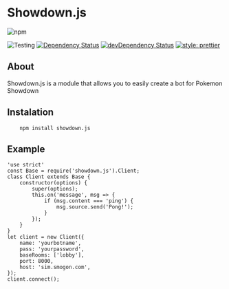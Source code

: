 # Showdown.js

![npm](https://nodei.co/npm/showdown.js.png?downloads=true&stars=true)


![Testing](https://github.com/villager/showdown.js/workflows/Testing/badge.svg)  [![Dependency Status](https://david-dm.org/villager/showdown.js.svg)](https://david-dm.org/villager/showdown.js) [![devDependency Status](https://david-dm.org/villager/showdown.js/dev-status.svg)](https://david-dm.org/villager/showdown.js?type=dev) [![style: prettier](https://img.shields.io/badge/style-prettier-ff69b4)](https://github.com/prettier/prettier)

## About

Showdown.js is a module that allows you to easily create a bot for Pokemon Showdown

## Instalation

```
    npm install showdown.js
```

## Example

```
'use strict'
const Base = require('showdown.js').Client;
class Client extends Base {
	constructor(options) {
		super(options);
		this.on('message', msg => {
			if (msg.content === 'ping') {
				msg.source.send('Pong!');
			}
		});
	}
}
let client = new Client({
	name: 'yourbotname',
	pass: 'yourpassword',
	baseRooms: ['lobby'],
	port: 8000,
	host: 'sim.smogon.com',
});
client.connect();
```